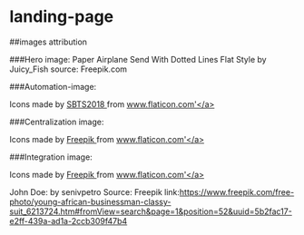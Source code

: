 # landing-page

##images attribution

###Hero image: Paper Airplane Send With Dotted Lines Flat Style by Juicy_Fish source: Freepik.com

###Automation-image: <div> Icons made by <a href="https://www.flaticon.com/authors/sbts2018" title="SBTS2018"> SBTS2018 </a> from <a href="https://www.flaticon.com/" title="Flaticon">www.flaticon.com'</a></div>

###Centralization image: <div> Icons made by <a href="https://www.freepik.com" title="Freepik"> Freepik </a> from <a href="https://www.flaticon.com/" title="Flaticon">www.flaticon.com'</a></div>


###Integration image: <div> Icons made by <a href="https://www.freepik.com" title="Freepik"> Freepik </a> from <a href="https://www.flaticon.com/" title="Flaticon">www.flaticon.com'</a></div>

John Doe: by senivpetro Source: Freepik link:https://www.freepik.com/free-photo/young-african-businessman-classy-suit_6213724.htm#fromView=search&page=1&position=52&uuid=5b2fac17-e2ff-439a-ad1a-2ccb309f47b4
